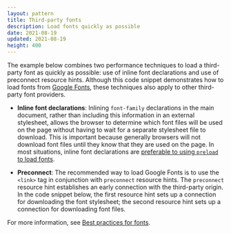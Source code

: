 ```yaml
---
layout: pattern
title: Third-party fonts
description: Load fonts quickly as possible
date: 2021-08-19
updated: 2021-08-19
height: 400
---
```


The example below combines two performance techniques to load a third-party font
as quickly as possible: use of inline font declarations and use of preconnect
resource hints. Although this code snippet demonstrates how to load fonts from
[Google Fonts](https://fonts.google.com/), these techniques also apply to other
third-party font providers.

* **Inline font declarations**: Inlining `font-family`
  declarations in the main document, rather than including this information in
  an external stylesheet, allows the browser to determine which font files will
  be used on the page without having to wait for a separate stylesheet file to
  download. This is important because generally browsers will not download font
  files until they know that they are used on the page. In most situations,
  inline font declarations are [preferable to using `preload` to load
  fonts](https://web.dev/font-best-practices/#avoid-using-preload-to-load-fonts).

* **Preconnect**: The recommended way to load Google Fonts is to use the
  `<link>` tag in conjunction with `preconnect` resource hints. The `preconnect`
  resource hint establishes an early connection with the third-party origin. In
  the code snippet below, the first resource hint sets up a connection for
  downloading the font stylesheet; the second resource hint sets up a connection
  for downloading font files.

For more information, see [Best practices for fonts](https://web.dev/font-best-practices/).